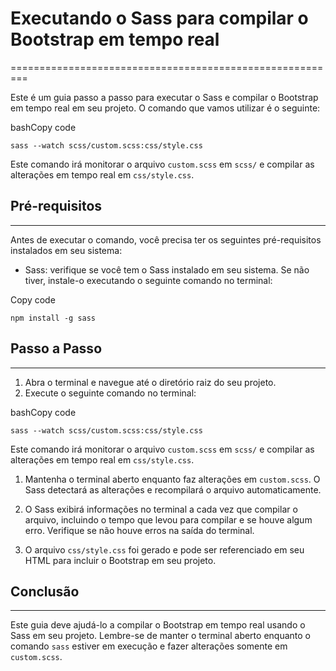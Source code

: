 # Executando o Sass para compilar o Bootstrap em tempo real
=========================================================

Este é um guia passo a passo para executar o Sass e compilar o Bootstrap em tempo real em seu projeto. O comando que vamos utilizar é o seguinte:

bashCopy code

`sass --watch scss/custom.scss:css/style.css`

Este comando irá monitorar o arquivo `custom.scss` em `scss/` e compilar as alterações em tempo real em `css/style.css`.

## Pré-requisitos
--------------

Antes de executar o comando, você precisa ter os seguintes pré-requisitos instalados em seu sistema:

-   Sass: verifique se você tem o Sass instalado em seu sistema. Se não tiver, instale-o executando o seguinte comando no terminal:

Copy code

`npm install -g sass`

## Passo a Passo
-------------

1.  Abra o terminal e navegue até o diretório raiz do seu projeto.
2.  Execute o seguinte comando no terminal:

bashCopy code

`sass --watch scss/custom.scss:css/style.css`

Este comando irá monitorar o arquivo `custom.scss` em `scss/` e compilar as alterações em tempo real em `css/style.css`.

1.  Mantenha o terminal aberto enquanto faz alterações em `custom.scss`. O Sass detectará as alterações e recompilará o arquivo automaticamente.

2.  O Sass exibirá informações no terminal a cada vez que compilar o arquivo, incluindo o tempo que levou para compilar e se houve algum erro. Verifique se não houve erros na saída do terminal.

3.  O arquivo `css/style.css` foi gerado e pode ser referenciado em seu HTML para incluir o Bootstrap em seu projeto.

## Conclusão
---------

Este guia deve ajudá-lo a compilar o Bootstrap em tempo real usando o Sass em seu projeto. Lembre-se de manter o terminal aberto enquanto o comando `sass` estiver em execução e fazer alterações somente em `custom.scss`.
